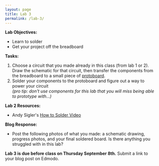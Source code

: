 ```yaml
---
layout: page
title: Lab 3
permalink: /lab-3/
---
```


**Lab Objectives:**

+ Learn to solder
+ Get your project off the breadboard

**Tasks:**

1. Choose a circuit that you made already in this class (from lab 1 or 2). Draw the schematic for that circuit, then transfer the components from the breadboard to a small piece of [protoboard](https://www.sparkfun.com/products/13268). 
2. Solder your components to the protoboard and figure out a way to power your circuit <br> *(pro tip: don't use components for this lab that you will miss being able to prototype with...)*


**Lab 2 Resources:**

+ Andy Sigler's [How to Solder Video](https://vimeo.com/107049478)


**Blog Response:** 

+ Post the following photos of what you made: a schematic drawing, progress photos, and your final soldered board. Is there anything you struggled with in this lab?

**Lab 3 is due before class on Thursday September 8th.** Submit a link to your blog post on Edmodo. 
